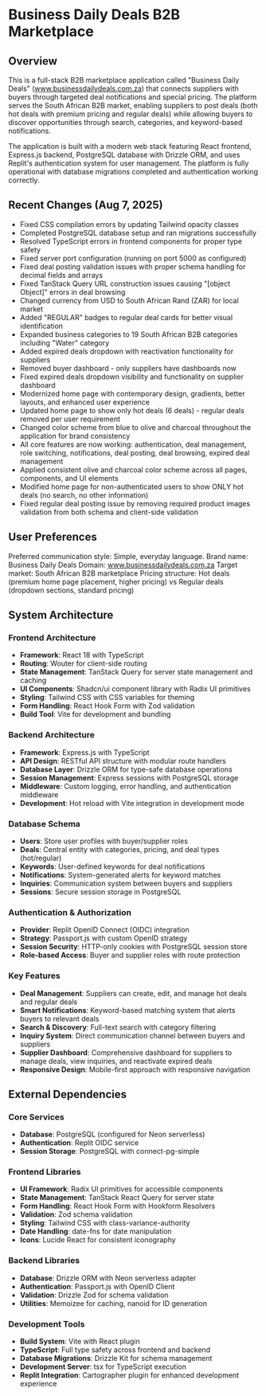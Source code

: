 # Business Daily Deals B2B Marketplace

## Overview

This is a full-stack B2B marketplace application called "Business Daily Deals" (www.businessdailydeals.com.za) that connects suppliers with buyers through targeted deal notifications and special pricing. The platform serves the South African B2B market, enabling suppliers to post deals (both hot deals with premium pricing and regular deals) while allowing buyers to discover opportunities through search, categories, and keyword-based notifications.

The application is built with a modern web stack featuring React frontend, Express.js backend, PostgreSQL database with Drizzle ORM, and uses Replit's authentication system for user management. The platform is fully operational with database migrations completed and authentication working correctly.

## Recent Changes (Aug 7, 2025)
- Fixed CSS compilation errors by updating Tailwind opacity classes
- Completed PostgreSQL database setup and ran migrations successfully  
- Resolved TypeScript errors in frontend components for proper type safety
- Fixed server port configuration (running on port 5000 as configured)
- Fixed deal posting validation issues with proper schema handling for decimal fields and arrays
- Fixed TanStack Query URL construction issues causing "[object Object]" errors in deal browsing
- Changed currency from USD to South African Rand (ZAR) for local market
- Added "REGULAR" badges to regular deal cards for better visual identification
- Expanded business categories to 19 South African B2B categories including "Water" category
- Added expired deals dropdown with reactivation functionality for suppliers
- Removed buyer dashboard - only suppliers have dashboards now
- Fixed expired deals dropdown visibility and functionality on supplier dashboard
- Modernized home page with contemporary design, gradients, better layouts, and enhanced user experience
- Updated home page to show only hot deals (6 deals) - regular deals removed per user requirement
- Changed color scheme from blue to olive and charcoal throughout the application for brand consistency
- All core features are now working: authentication, deal management, role switching, notifications, deal posting, deal browsing, expired deal management
- Applied consistent olive and charcoal color scheme across all pages, components, and UI elements
- Modified home page for non-authenticated users to show ONLY hot deals (no search, no other information)
- Fixed regular deal posting issue by removing required product images validation from both schema and client-side validation

## User Preferences

Preferred communication style: Simple, everyday language.
Brand name: Business Daily Deals
Domain: www.businessdailydeals.com.za
Target market: South African B2B marketplace
Pricing structure: Hot deals (premium home page placement, higher pricing) vs Regular deals (dropdown sections, standard pricing)

## System Architecture

### Frontend Architecture
- **Framework**: React 18 with TypeScript
- **Routing**: Wouter for client-side routing
- **State Management**: TanStack Query for server state management and caching
- **UI Components**: Shadcn/ui component library with Radix UI primitives
- **Styling**: Tailwind CSS with CSS variables for theming
- **Form Handling**: React Hook Form with Zod validation
- **Build Tool**: Vite for development and bundling

### Backend Architecture
- **Framework**: Express.js with TypeScript
- **API Design**: RESTful API structure with modular route handlers
- **Database Layer**: Drizzle ORM for type-safe database operations
- **Session Management**: Express sessions with PostgreSQL storage
- **Middleware**: Custom logging, error handling, and authentication middleware
- **Development**: Hot reload with Vite integration in development mode

### Database Schema
- **Users**: Store user profiles with buyer/supplier roles
- **Deals**: Central entity with categories, pricing, and deal types (hot/regular)
- **Keywords**: User-defined keywords for deal notifications
- **Notifications**: System-generated alerts for keyword matches
- **Inquiries**: Communication system between buyers and suppliers
- **Sessions**: Secure session storage in PostgreSQL

### Authentication & Authorization
- **Provider**: Replit OpenID Connect (OIDC) integration
- **Strategy**: Passport.js with custom OpenID strategy
- **Session Security**: HTTP-only cookies with PostgreSQL session store
- **Role-based Access**: Buyer and supplier roles with route protection

### Key Features
- **Deal Management**: Suppliers can create, edit, and manage hot deals and regular deals
- **Smart Notifications**: Keyword-based matching system that alerts buyers to relevant deals
- **Search & Discovery**: Full-text search with category filtering
- **Inquiry System**: Direct communication channel between buyers and suppliers
- **Supplier Dashboard**: Comprehensive dashboard for suppliers to manage deals, view inquiries, and reactivate expired deals
- **Responsive Design**: Mobile-first approach with responsive navigation

## External Dependencies

### Core Services
- **Database**: PostgreSQL (configured for Neon serverless)
- **Authentication**: Replit OIDC service
- **Session Storage**: PostgreSQL with connect-pg-simple

### Frontend Libraries
- **UI Framework**: Radix UI primitives for accessible components
- **State Management**: TanStack React Query for server state
- **Form Handling**: React Hook Form with Hookform Resolvers
- **Validation**: Zod schema validation
- **Styling**: Tailwind CSS with class-variance-authority
- **Date Handling**: date-fns for date manipulation
- **Icons**: Lucide React for consistent iconography

### Backend Libraries
- **Database**: Drizzle ORM with Neon serverless adapter
- **Authentication**: Passport.js with OpenID Client
- **Validation**: Drizzle Zod for schema validation
- **Utilities**: Memoizee for caching, nanoid for ID generation

### Development Tools
- **Build System**: Vite with React plugin
- **TypeScript**: Full type safety across frontend and backend
- **Database Migrations**: Drizzle Kit for schema management
- **Development Server**: tsx for TypeScript execution
- **Replit Integration**: Cartographer plugin for enhanced development experience